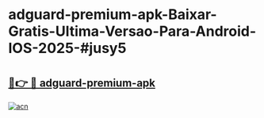# adguard-premium-apk-Baixar-Gratis-Ultima-Versao-Para-Android-IOS-2025-#jusy5

# <h2><a href="https://ainizakaria.my?title=adguard-premium-apk&ref=24M">🔗👉 🔴 adguard-premium-apk</a></h2>

[![acn](https://github.com/user-attachments/assets/0f9c940e-d8b0-45ae-aac7-cd30a18b3e1c)](https://ainizakaria.my?title=adguard-premium-apk&ref=24M)

